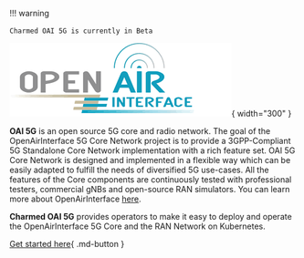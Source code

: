 !!! warning

    Charmed OAI 5G is currently in Beta

![OAI](images/oai.png){ width="300" }


**OAI 5G** is an open source 5G core and radio network.
The goal of the OpenAirInterface 5G Core Network project is to provide a 3GPP-Compliant 5G 
Standalone Core Network implementation with a rich feature set. OAI 5G Core Network is designed and implemented 
in a flexible way which can be easily adapted to fulfill the needs of diversified 5G use-cases. 
All the features of the Core components are continuously tested with professional testers, 
commercial gNBs and open-source RAN simulators. You can learn more about OpenAirInterface [here](https://www.openairinterface.org/).

**Charmed OAI 5G** provides operators to make it easy to deploy and operate the OpenAirInterface 
5G Core and the RAN Network on Kubernetes.

[Get started here](how-to/deploy_charmed_oai_5g_core.md){ .md-button }
